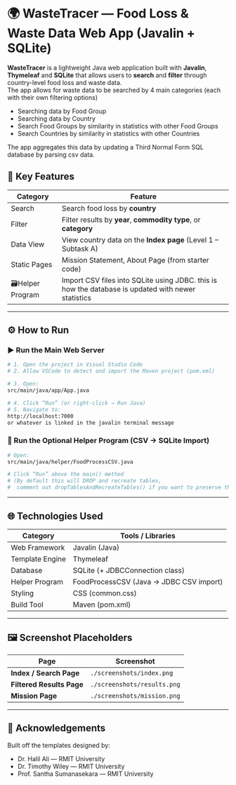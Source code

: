 # 🌍 WasteTracer — Food Loss & Waste Data Web App (Javalin + SQLite)

**WasteTracer** is a lightweight Java web application built with **Javalin**, **Thymeleaf** and **SQLite** that allows users to **search** and **filter** through country-level food loss and waste data.  
The app allows for waste data to be searched by 4 main categories (each with their own filtering options)
- Searching data by Food Group
- Searching data by Country
- Search Food Groups by similarity in statistics with other Food Groups
- Search Countries by similarity in statistics with other Countries

The app aggregates this data by updating a Third Normal Form SQL database by parsing csv data.

## 🚀 Key Features

| Category            | Feature                                                                 |
|---------------------|-------------------------------------------------------------------------|
| Search           | Search food loss by **country**                                         |
| Filter           | Filter results by **year**, **commodity type**, or **category**         |
| Data View        | View country data on the **Index page** (Level 1 – Subtask A)           |
| Static Pages     | Mission Statement, About Page (from starter code)                       |
| 🗃Helper Program   | Import CSV files into SQLite using JDBC. this is how the database is updated with newer statistics                                 |

---


## ⚙️ How to Run

### ▶️ Run the Main Web Server

```bash
# 1. Open the project in Visual Studio Code
# 2. Allow VSCode to detect and import the Maven project (pom.xml)

# 3. Open:
src/main/java/app/App.java

# 4. Click “Run” (or right-click → Run Java)
# 5. Navigate to:
http://localhost:7000
or whatever is linked in the javalin terminal message
```

### 🧰 Run the Optional Helper Program (CSV → SQLite Import)

```bash
# Open:
src/main/java/helper/FoodProcessCSV.java

# Click “Run” above the main() method
# (By default this will DROP and recreate tables,
#  comment out dropTablesAndRecreateTables() if you want to preserve them)
```

---

## 🌐 Technologies Used

| Category         | Tools / Libraries                           |
|------------------|---------------------------------------------|
| Web Framework    | Javalin (Java)                               |
| Template Engine  | Thymeleaf                                    |
| Database         | SQLite (+ JDBCConnection class)              |
| Helper Program   | FoodProcessCSV (Java → JDBC CSV import)      |
| Styling          | CSS (common.css)                             |
| Build Tool       | Maven (pom.xml)                              |

---

## 🖼️ Screenshot Placeholders

| Page                          | Screenshot |
|------------------------------|------------|
| **Index / Search Page**      | `./screenshots/index.png` |
| **Filtered Results Page**    | `./screenshots/results.png` |
| **Mission Page**             | `./screenshots/mission.png` |


---

## 👥 Acknowledgements

Built off the templates designed by: 

- Dr. Halil Ali — RMIT University  
- Dr. Timothy Wiley — RMIT University  
- Prof. Santha Sumanasekara — RMIT University  

